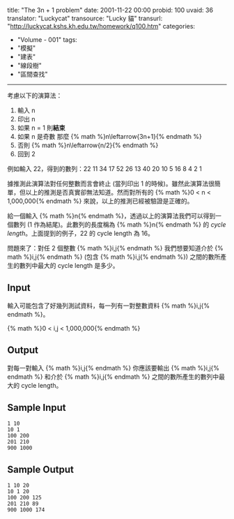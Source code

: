 title: "The 3n + 1 problem"
date: 2001-11-22 00:00
probid: 100
uvaid: 36
translator: "Luckycat"
transource: "Lucky 貓"
transurl: "http://luckycat.kshs.kh.edu.tw/homework/q100.htm"
categories:
- "Volume - 001"
tags:
- "模擬"
- "建表"
- "線段樹"
- "區間查找"
---

考慮以下的演算法：

1. 輸入 n
2. 印出 n
3. 如果 n = 1 則**結束**
4. 如果 n 是奇數 那麼 {% math %}n\leftarrow{3n+1}{% endmath %}
5. 否則 {% math %}n\leftarrow{n/2}{% endmath %}
6. 回到 2

例如輸入 22，得到的數列：22 11 34 17 52 26 13 40 20 10 5 16 8 4 2 1

據推測此演算法對任何整數而言會終止 (當列印出 1 的時候)。雖然此演算法很簡單，但以上的推測是否真實卻無法知道。然而對所有的 {% math %}0 < n < 1,000,000{% endmath %} 來說，以上的推測已經被驗證是正確的。

給一個輸入 {% math %}n{% endmath %}，透過以上的演算法我們可以得到一個數列 (1 作為結尾)。此數列的長度稱為 {% math %}n{% endmath %} 的 *cycle length*。上面提到的例子，22 的 cycle length 為 16。

問題來了：對任 2 個整數 {% math %}i,j{% endmath %} 我們想要知道介於 {% math %}i,j{% endmath %} (包含 {% math %}i,j{% endmath %}) 之間的數所產生的數列中最大的 cycle length 是多少。

<!-- more -->

## Input ##

輸入可能包含了好幾列測試資料，每一列有一對整數資料 {% math %}i,j{% endmath %}。

{% math %}0 < i,j < 1,000,000{% endmath %}

## Output ##

對每一對輸入 {% math %}i,j{% endmath %} 你應該要輸出 {% math %}i,j{% endmath %} 和介於 {% math %}i,j{% endmath %} 之間的數所產生的數列中最大的 cycle length。

## Sample Input ##

	1 10
	10 1
	100 200
	201 210
	900 1000

## Sample Output ##

	1 10 20
	10 1 20
	100 200 125
	201 210 89
	900 1000 174
